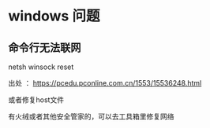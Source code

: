 # windows 问题

## 命令行无法联网

netsh winsock reset

出处 ： https://pcedu.pconline.com.cn/1553/15536248.html



或者修复host文件



有火绒或者其他安全管家的，可以去工具箱里修复网络